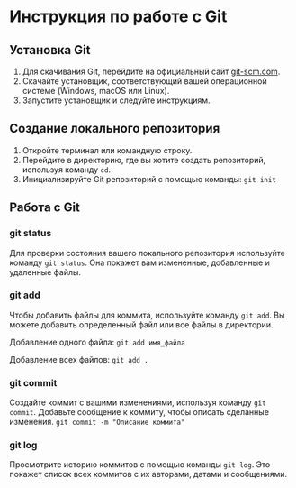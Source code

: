 # Инструкция по работе с Git

## Установка Git

1. Для скачивания Git, перейдите на официальный сайт [git-scm.com](https://git-scm.com/).
2. Скачайте установщик, соответствующий вашей операционной системе (Windows, macOS или Linux).
3. Запустите установщик и следуйте инструкциям.

## Создание локального репозитория

1. Откройте терминал или командную строку.
2. Перейдите в директорию, где вы хотите создать репозиторий, используя команду `cd`.
3. Инициализируйте Git репозиторий с помощью команды: `git init`

## Работа с Git

### git status

Для проверки состояния вашего локального репозитория используйте команду `git status`. Она покажет вам измененные, добавленные и удаленные файлы.

### git add

Чтобы добавить файлы для коммита, используйте команду `git add`. Вы можете добавить определенный файл или все файлы в директории.

Добавление одного файла: `git add имя_файла`

Добавление всех файлов: `git add .`

### git commit

Создайте коммит с вашими изменениями, используя команду `git commit`. Добавьте сообщение к коммиту, чтобы описать сделанные изменения. `git commit -m "Описание коммита"`

### git log

Просмотрите историю коммитов с помощью команды `git log`. Это покажет список всех коммитов с их авторами, датами и сообщениями.